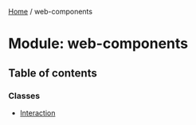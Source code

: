 [Home](../README.md) / web-components

# Module: web-components

## Table of contents

### Classes

- [Interaction](../classes/web_components.Interaction.md)
